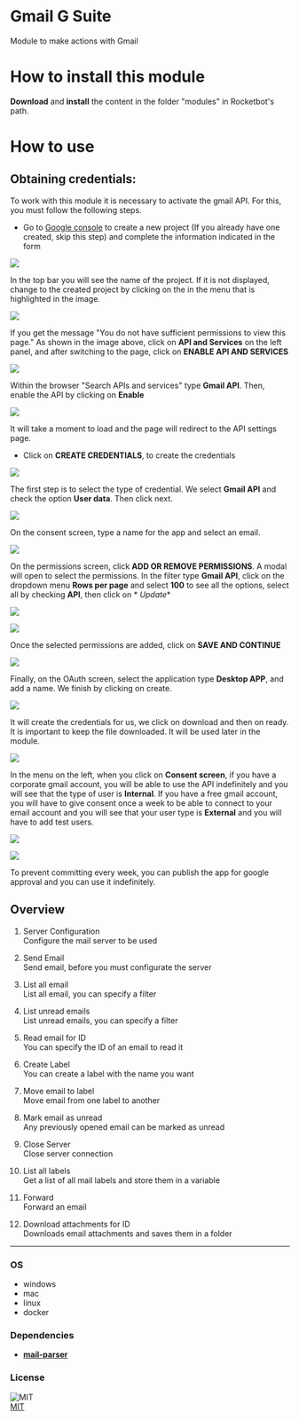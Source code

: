 



# Gmail G Suite

Module to make actions with Gmail

# How to install this module
**Download** and **install** the content in the folder "modules" in Rocketbot's path.

# How to use
## Obtaining credentials:
To work with this module it is necessary to activate the gmail API. For this, you must follow the following steps.
* Go to [Google console](https://console.cloud.google.com/projectcreate?previousPage=%2Fhome%2Fdashboard%3Fproject%3Dprueba-312216%26hl%3Des&folder=&organizationId=777182023349&hl=es) to create a new project (If you already have one created, skip this step) and complete the information indicated in the form

![](docs/imgs/proyectonuevo.png)

In the top bar you will see the name of the project. If it is not displayed, change to the created project by clicking on the in the menu that is highlighted in the image.

![](docs/imgs/seleccionarproyecto.png)

If you get the message "You do not have sufficient permissions to view this page." As shown in the image above, click on **API and Services** on the left panel, and after switching to the page, click on **ENABLE API AND SERVICES**

![](docs/imgs/habilitarapiyservicios.png)

Within the browser "Search APIs and services" type **Gmail API**. Then, enable the API by clicking on **Enable**

![](docs/imgs/gamialapi.png)

It will take a moment to load and the page will redirect to the API settings page.

* Click on **CREATE CREDENTIALS**, to create the credentials

![](docs/imgs/crearcredenciales.png)

The first step is to select the type of credential. We select **Gmail API** and check the option **User data**. Then click next.

![](docs/imgs/tipocredencial.png)

On the consent screen, type a name for the app and select an email.

![](docs/imgs/pantallaconsentimiento.png)

On the permissions screen, click **ADD OR REMOVE PERMISSIONS**. A modal will open to select the permissions. In the filter type **Gmail API**, click on the dropdown menu **Rows per page** and select **100** to see all the options, select all by checking **API**, then click on * *Update**

![](docs/imgs/agregarpermisos.png)

![](docs/imgs/actualizar.png)

Once the selected permissions are added, click on **SAVE AND CONTINUE**

![](docs/img/guardarycontinuar.png)

Finally, on the OAuth screen, select the application type **Desktop APP**, and add a name. We finish by clicking on create.

![](docs/img/oauth.png)

It will create the credentials for us, we click on download and then on ready. It is important to keep the file downloaded. It will be used later in the module.

![](docs/img/descargar.png)

In the menu on the left, when you click on **Consent screen**, if you have a corporate gmail account, you will be able to use the API indefinitely and you will see that the type of user is **Internal**. If you have a free gmail account, you will have to give consent once a week to be able to connect to your email account and you will see that your user type is **External** and you will have to add test users.

![](docs/img/interno.png)

![](docs/img/externo.png)

To prevent committing every week, you can publish the app for google approval and you can use it indefinitely.


## Overview


1. Server Configuration  
Configure the mail server to be used

2. Send Email  
Send email, before you must configurate the server

3. List all email  
List all email, you can specify a filter

4. List unread emails  
List unread emails, you can specify a filter

5. Read email for ID  
You can specify the ID of an email to read it

6. Create Label  
You can create a label with the name you want

7. Move email to label  
Move email from one label to another

8. Mark email as unread  
Any previously opened email can be marked as unread

9. Close Server  
Close server connection

10. List all labels  
Get a list of all mail labels and store them in a variable

11. Forward  
Forward an email

12. Download attachments for ID  
Downloads email attachments and saves them in a folder  


----
### OS

- windows
- mac
- linux
- docker

### Dependencies
- [**mail-parser**](https://pypi.org/project/mail-parser/)
### License
  
![MIT](https://camo.githubusercontent.com/107590fac8cbd65071396bb4d04040f76cde5bde/687474703a2f2f696d672e736869656c64732e696f2f3a6c6963656e73652d6d69742d626c75652e7376673f7374796c653d666c61742d737175617265)  
[MIT](http://opensource.org/licenses/mit-license.ph)
